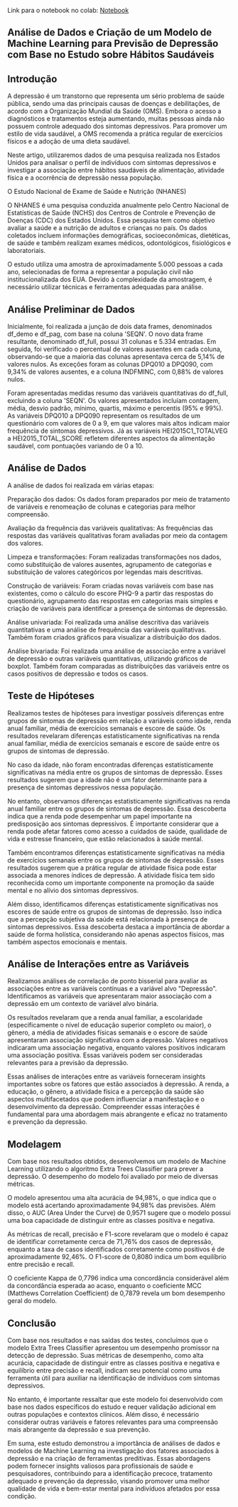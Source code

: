 Link para o notebook no colab: <a href="https://colab.research.google.com/drive/1FPVrEQy9dMInSYPAoLhp29sQc9lWQsVN?usp=sharing">Notebook</a>
## Análise de Dados e Criação de um Modelo de Machine Learning para Previsão de Depressão com Base no Estudo sobre Hábitos Saudáveis

## Introdução

A depressão é um transtorno que representa um sério problema de saúde pública, sendo uma das principais causas de doenças e debilitações, de acordo com a Organização Mundial da Saúde (OMS). Embora o acesso a diagnósticos e tratamentos esteja aumentando, muitas pessoas ainda não possuem controle adequado dos sintomas depressivos. Para promover um estilo de vida saudável, a OMS recomenda a prática regular de exercícios físicos e a adoção de uma dieta saudável.

Neste artigo, utilizaremos dados de uma pesquisa realizada nos Estados Unidos para analisar o perfil de indivíduos com sintomas depressivos e investigar a associação entre hábitos saudáveis de alimentação, atividade física e a ocorrência de depressão nessa população.

O Estudo Nacional de Exame de Saúde e Nutrição (NHANES)

O NHANES é uma pesquisa conduzida anualmente pelo Centro Nacional de Estatísticas de Saúde (NCHS) dos Centros de Controle e Prevenção de Doenças (CDC) dos Estados Unidos. Essa pesquisa tem como objetivo avaliar a saúde e a nutrição de adultos e crianças no país. Os dados coletados incluem informações demográficas, socioeconômicas, dietéticas, de saúde e também realizam exames médicos, odontológicos, fisiológicos e laboratoriais.

O estudo utiliza uma amostra de aproximadamente 5.000 pessoas a cada ano, selecionadas de forma a representar a população civil não institucionalizada dos EUA. Devido à complexidade da amostragem, é necessário utilizar técnicas e ferramentas adequadas para análise.

## Análise Preliminar de Dados

Inicialmente, foi realizada a junção de dois data frames, denominados df_demo e df_pag, com base na coluna 'SEQN'. O novo data frame resultante, denominado df_full, possui 31 colunas e 5.334 entradas. Em seguida, foi verificado o percentual de valores ausentes em cada coluna, observando-se que a maioria das colunas apresentava cerca de 5,14% de valores nulos. As exceções foram as colunas DPQ010 a DPQ090, com 9,34% de valores ausentes, e a coluna INDFMINC, com 0,88% de valores nulos.

Foram apresentadas medidas resumo das variáveis quantitativas do df_full, excluindo a coluna 'SEQN'. Os valores apresentados incluíam contagem, média, desvio padrão, mínimo, quartis, máximo e percentis (95% e 99%). As variáveis DPQ010 a DPQ090 representam os resultados de um questionário com valores de 0 a 9, em que valores mais altos indicam maior frequência de sintomas depressivos. Já as variáveis HEI2015C1_TOTALVEG a HEI2015_TOTAL_SCORE refletem diferentes aspectos da alimentação saudável, com pontuações variando de 0 a 10.

## Análise de Dados

A análise de dados foi realizada em várias etapas:

Preparação dos dados: Os dados foram preparados por meio de tratamento de variáveis e renomeação de colunas e categorias para melhor compreensão.

Avaliação da frequência das variáveis qualitativas: As frequências das respostas das variáveis qualitativas foram avaliadas por meio da contagem dos valores.

Limpeza e transformações: Foram realizadas transformações nos dados, como substituição de valores ausentes, agrupamento de categorias e substituição de valores categóricos por legendas mais descritivas.

Construção de variáveis: Foram criadas novas variáveis com base nas existentes, como o cálculo do escore PHQ-9 a partir das respostas do questionário, agrupamento das respostas em categorias mais simples e criação de variáveis para identificar a presença de sintomas de depressão.

Análise univariada: Foi realizada uma análise descritiva das variáveis quantitativas e uma análise de frequência das variáveis qualitativas. Também foram criados gráficos para visualizar a distribuição dos dados.

Análise bivariada: Foi realizada uma análise de associação entre a variável de depressão e outras variáveis quantitativas, utilizando gráficos de boxplot. Também foram comparadas as distribuições das variáveis entre os casos positivos de depressão e todos os casos.

## Teste de Hipóteses

Realizamos testes de hipóteses para investigar possíveis diferenças entre grupos de sintomas de depressão em relação a variáveis como idade, renda anual familiar, média de exercícios semanais e escore de saúde. Os resultados revelaram diferenças estatisticamente significativas na renda anual familiar, média de exercícios semanais e escore de saúde entre os grupos de sintomas de depressão.

No caso da idade, não foram encontradas diferenças estatisticamente significativas na média entre os grupos de sintomas de depressão. Esses resultados sugerem que a idade não é um fator determinante para a presença de sintomas depressivos nessa população.

No entanto, observamos diferenças estatisticamente significativas na renda anual familiar entre os grupos de sintomas de depressão. Essa descoberta indica que a renda pode desempenhar um papel importante na predisposição aos sintomas depressivos. É importante considerar que a renda pode afetar fatores como acesso a cuidados de saúde, qualidade de vida e estresse financeiro, que estão relacionados à saúde mental.

Também encontramos diferenças estatisticamente significativas na média de exercícios semanais entre os grupos de sintomas de depressão. Esses resultados sugerem que a prática regular de atividade física pode estar associada a menores índices de depressão. A atividade física tem sido reconhecida como um importante componente na promoção da saúde mental e no alívio dos sintomas depressivos.

Além disso, identificamos diferenças estatisticamente significativas nos escores de saúde entre os grupos de sintomas de depressão. Isso indica que a percepção subjetiva da saúde está relacionada à presença de sintomas depressivos. Essa descoberta destaca a importância de abordar a saúde de forma holística, considerando não apenas aspectos físicos, mas também aspectos emocionais e mentais.

## Análise de Interações entre as Variáveis

Realizamos análises de correlação de ponto bisserial para avaliar as associações entre as variáveis contínuas e a variável alvo "Depressão". Identificamos as variáveis que apresentaram maior associação com a depressão em um contexto de variável alvo binária.

Os resultados revelaram que a renda anual familiar, a escolaridade (especificamente o nível de educação superior completo ou maior), o gênero, a média de atividades físicas semanais e o escore de saúde apresentaram associação significativa com a depressão. Valores negativos indicaram uma associação negativa, enquanto valores positivos indicaram uma associação positiva. Essas variáveis podem ser consideradas relevantes para a previsão da depressão.

Essas análises de interações entre as variáveis forneceram insights importantes sobre os fatores que estão associados à depressão. A renda, a educação, o gênero, a atividade física e a percepção da saúde são aspectos multifacetados que podem influenciar a manifestação e o desenvolvimento da depressão. Compreender essas interações é fundamental para uma abordagem mais abrangente e eficaz no tratamento e prevenção da depressão.

## Modelagem

Com base nos resultados obtidos, desenvolvemos um modelo de Machine Learning utilizando o algoritmo Extra Trees Classifier para prever a depressão. O desempenho do modelo foi avaliado por meio de diversas métricas.

O modelo apresentou uma alta acurácia de 94,98%, o que indica que o modelo está acertando aproximadamente 94,98% das previsões. Além disso, o AUC (Area Under the Curve) de 0,9571 sugere que o modelo possui uma boa capacidade de distinguir entre as classes positiva e negativa.

As métricas de recall, precisão e F1-score revelaram que o modelo é capaz de identificar corretamente cerca de 71,76% dos casos de depressão, enquanto a taxa de casos identificados corretamente como positivos é de aproximadamente 92,46%. O F1-score de 0,8080 indica um bom equilíbrio entre precisão e recall.

O coeficiente Kappa de 0,7796 indica uma concordância considerável além da concordância esperada ao acaso, enquanto o coeficiente MCC (Matthews Correlation Coefficient) de 0,7879 revela um bom desempenho geral do modelo.

## Conclusão

Com base nos resultados e nas saídas dos testes, concluímos que o modelo Extra Trees Classifier apresentou um desempenho promissor na detecção de depressão. Suas métricas de desempenho, como alta acurácia, capacidade de distinguir entre as classes positiva e negativa e equilíbrio entre precisão e recall, indicam seu potencial como uma ferramenta útil para auxiliar na identificação de indivíduos com sintomas depressivos.

No entanto, é importante ressaltar que este modelo foi desenvolvido com base nos dados específicos do estudo e requer validação adicional em outras populações e contextos clínicos. Além disso, é necessário considerar outras variáveis e fatores relevantes para uma compreensão mais abrangente da depressão e sua prevenção.

Em suma, este estudo demonstrou a importância de análises de dados e modelos de Machine Learning na investigação dos fatores associados à depressão e na criação de ferramentas preditivas. Essas abordagens podem fornecer insights valiosos para profissionais de saúde e pesquisadores, contribuindo para a identificação precoce, tratamento adequado e prevenção da depressão, visando promover uma melhor qualidade de vida e bem-estar mental para indivíduos afetados por essa condição.

